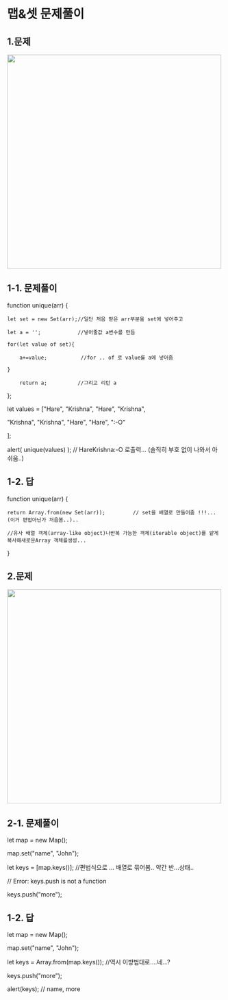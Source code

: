 맵&셋 문제풀이
=
1.문제
------------

<img src="https://user-images.githubusercontent.com/71910560/101067956-79a68c00-35db-11eb-8944-c232e3f19f96.jpg" width="500">

1-1. 문제풀이
------------

function unique(arr) {

    let set = new Set(arr);//일단 처음 받은 arr부분을 set에 넣어주고
    
    let a = '';            //넣어줄값 a변수를 만듬
    
    for(let value of set){ 
    
        a+=value;           //for .. of 로 value를 a에 넣어줌
        
    }
    
        return a;          //그리고 리턴 a
        
};

let values = ["Hare", "Krishna", "Hare", "Krishna",

  "Krishna", "Krishna", "Hare", "Hare", ":-O"
  
];

alert( unique(values) );  // HareKrishna:-O 로출력... (솔직히 부호 없이 나와서 아쉬움..)

1-2. 답
------------

function unique(arr) {

    return Array.from(new Set(arr));         // set을 배열로 만들어줌 !!!...(이거 편법아닌가 처음봄..).. 
  
    //유사 배열 객체(array-like object)나반복 가능한 객체(iterable object)를 얕게 복사해새로운Array 객체를생성...
}

2.문제
------------

<img src="https://user-images.githubusercontent.com/71910560/101067645-23394d80-35db-11eb-9cd2-6f6431a03da5.jpg" width="500">

2-1. 문제풀이
------------
let map = new Map();

map.set("name", "John");

let keys = [map.keys()]; //편법식으로 ... 배열로 묶어봄.. 약간 반...상태..

// Error: keys.push is not a function

keys.push("more");

1-2. 답
------------

let map = new Map();

map.set("name", "John");

let keys = Array.from(map.keys()); //역시 이방법대로....네...? 

keys.push("more");

alert(keys); // name, more

